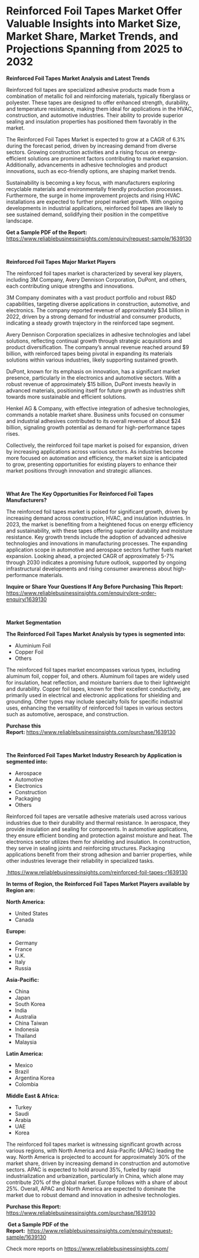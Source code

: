 <p><h1>Reinforced Foil Tapes Market Offer Valuable Insights into Market Size, Market Share, Market Trends, and Projections Spanning from 2025 to 2032</h1></p><p><strong>Reinforced Foil Tapes Market Analysis and Latest Trends</strong></p>
<p><p>Reinforced foil tapes are specialized adhesive products made from a combination of metallic foil and reinforcing materials, typically fiberglass or polyester. These tapes are designed to offer enhanced strength, durability, and temperature resistance, making them ideal for applications in the HVAC, construction, and automotive industries. Their ability to provide superior sealing and insulation properties has positioned them favorably in the market.</p><p>The Reinforced Foil Tapes Market is expected to grow at a CAGR of 6.3% during the forecast period, driven by increasing demand from diverse sectors. Growing construction activities and a rising focus on energy-efficient solutions are prominent factors contributing to market expansion. Additionally, advancements in adhesive technologies and product innovations, such as eco-friendly options, are shaping market trends. </p><p>Sustainability is becoming a key focus, with manufacturers exploring recyclable materials and environmentally friendly production processes. Furthermore, the surge in home improvement projects and rising HVAC installations are expected to further propel market growth. With ongoing developments in industrial applications, reinforced foil tapes are likely to see sustained demand, solidifying their position in the competitive landscape.</p></p>
<p><strong>Get a Sample PDF of the Report:&nbsp;</strong> <a href="https://www.reliablebusinessinsights.com/enquiry/request-sample/1639130?utm_campaign=2768&utm_medium=2&utm_source=Github&utm_content=ia&utm_term=23032025&utm_id=reinforced-foil-tapes">https://www.reliablebusinessinsights.com/enquiry/request-sample/1639130</a></p>
<p>&nbsp;</p>
<p><strong>Reinforced Foil Tapes Major Market Players</strong></p>
<p><p>The reinforced foil tapes market is characterized by several key players, including 3M Company, Avery Dennison Corporation, DuPont, and others, each contributing unique strengths and innovations. </p><p>3M Company dominates with a vast product portfolio and robust R&D capabilities, targeting diverse applications in construction, automotive, and electronics. The company reported revenue of approximately $34 billion in 2022, driven by a strong demand for industrial and consumer products, indicating a steady growth trajectory in the reinforced tape segment.</p><p>Avery Dennison Corporation specializes in adhesive technologies and label solutions, reflecting continual growth through strategic acquisitions and product diversification. The company’s annual revenue reached around $9 billion, with reinforced tapes being pivotal in expanding its materials solutions within various industries, likely supporting sustained growth.</p><p>DuPont, known for its emphasis on innovation, has a significant market presence, particularly in the electronics and automotive sectors. With a robust revenue of approximately $15 billion, DuPont invests heavily in advanced materials, positioning itself for future growth as industries shift towards more sustainable and efficient solutions.</p><p>Henkel AG & Company, with effective integration of adhesive technologies, commands a notable market share. Business units focused on consumer and industrial adhesives contributed to its overall revenue of about $24 billion, signaling growth potential as demand for high-performance tapes rises.</p><p>Collectively, the reinforced foil tape market is poised for expansion, driven by increasing applications across various sectors. As industries become more focused on automation and efficiency, the market size is anticipated to grow, presenting opportunities for existing players to enhance their market positions through innovation and strategic alliances.</p></p>
<p>&nbsp;</p>
<p><strong>What Are The Key Opportunities For Reinforced Foil Tapes Manufacturers?</strong></p>
<p><p>The reinforced foil tapes market is poised for significant growth, driven by increasing demand across construction, HVAC, and insulation industries. In 2023, the market is benefiting from a heightened focus on energy efficiency and sustainability, with these tapes offering superior durability and moisture resistance. Key growth trends include the adoption of advanced adhesive technologies and innovations in manufacturing processes. The expanding application scope in automotive and aerospace sectors further fuels market expansion. Looking ahead, a projected CAGR of approximately 5-7% through 2030 indicates a promising future outlook, supported by ongoing infrastructural developments and rising consumer awareness about high-performance materials.</p></p>
<p><strong>Inquire or Share Your Questions If Any Before Purchasing This Report:</strong> <a href="https://www.reliablebusinessinsights.com/enquiry/pre-order-enquiry/1639130?utm_campaign=2768&utm_medium=2&utm_source=Github&utm_content=ia&utm_term=23032025&utm_id=reinforced-foil-tapes">https://www.reliablebusinessinsights.com/enquiry/pre-order-enquiry/1639130</a></p>
<p>&nbsp;</p>
<p><strong>Market Segmentation</strong></p>
<p><strong>The Reinforced Foil Tapes Market Analysis by types is segmented into:</strong></p>
<p><ul><li>Aluminium Foil</li><li>Copper Foil</li><li>Others</li></ul></p>
<p><p>The reinforced foil tapes market encompasses various types, including aluminum foil, copper foil, and others. Aluminum foil tapes are widely used for insulation, heat reflection, and moisture barriers due to their lightweight and durability. Copper foil tapes, known for their excellent conductivity, are primarily used in electrical and electronic applications for shielding and grounding. Other types may include specialty foils for specific industrial uses, enhancing the versatility of reinforced foil tapes in various sectors such as automotive, aerospace, and construction.</p></p>
<p><strong>Purchase this Report:&nbsp;</strong><a href="https://www.reliablebusinessinsights.com/purchase/1639130?utm_campaign=2768&utm_medium=2&utm_source=Github&utm_content=ia&utm_term=23032025&utm_id=reinforced-foil-tapes">https://www.reliablebusinessinsights.com/purchase/1639130</a></p>
<p>&nbsp;</p>
<p><strong>The Reinforced Foil Tapes Market Industry Research by Application is segmented into:</strong></p>
<p><ul><li>Aerospace</li><li>Automotive</li><li>Electronics</li><li>Construction</li><li>Packaging</li><li>Others</li></ul></p>
<p><p>Reinforced foil tapes are versatile adhesive materials used across various industries due to their durability and thermal resistance. In aerospace, they provide insulation and sealing for components. In automotive applications, they ensure efficient bonding and protection against moisture and heat. The electronics sector utilizes them for shielding and insulation. In construction, they serve in sealing joints and reinforcing structures. Packaging applications benefit from their strong adhesion and barrier properties, while other industries leverage their reliability in specialized tasks.</p></p>
<p><a href="https://www.reliablebusinessinsights.com/reinforced-foil-tapes-r1639130?utm_campaign=2768&utm_medium=2&utm_source=Github&utm_content=ia&utm_term=23032025&utm_id=reinforced-foil-tapes">&nbsp;https://www.reliablebusinessinsights.com/reinforced-foil-tapes-r1639130</a></p>
<p><strong>In terms of Region, the Reinforced Foil Tapes Market Players available by Region are:</strong></p>
<p>
    <p> <strong> North America: </strong>
        <ul>
            <li>United States</li>
            <li>Canada</li>
        </ul>
        </p> 
    <p> <strong> Europe: </strong>
        <ul>
            <li>Germany</li>
            <li>France</li>
            <li>U.K.</li>
            <li>Italy</li>
            <li>Russia</li>
        </ul>
        </p> 
    <p> <strong> Asia-Pacific: </strong>
        <ul>
            <li>China</li>
            <li>Japan</li>
            <li>South Korea</li>
            <li>India</li>
            <li>Australia</li>
            <li>China Taiwan</li>
            <li>Indonesia</li>
            <li>Thailand</li>
            <li>Malaysia</li>
        </ul>
        </p> 
    <p> <strong> Latin America: </strong>
        <ul>
            <li>Mexico</li>
            <li>Brazil</li>
            <li>Argentina Korea</li>
            <li>Colombia</li>
        </ul>
        </p> 
    <p> <strong> Middle East & Africa: </strong>
        <ul>
            <li>Turkey</li>
            <li>Saudi</li>
            <li>Arabia</li>
            <li>UAE</li>
            <li>Korea</li>
        </ul>
    </p>
    </p>
<p><p>The reinforced foil tapes market is witnessing significant growth across various regions, with North America and Asia-Pacific (APAC) leading the way. North America is projected to account for approximately 30% of the market share, driven by increasing demand in construction and automotive sectors. APAC is expected to hold around 35%, fueled by rapid industrialization and urbanization, particularly in China, which alone may contribute 20% of the global market. Europe follows with a share of about 25%. Overall, APAC and North America are expected to dominate the market due to robust demand and innovation in adhesive technologies.</p></p>
<p><strong>Purchase this Report: </strong><a href="https://www.reliablebusinessinsights.com/purchase/1639130?utm_campaign=2768&utm_medium=2&utm_source=Github&utm_content=ia&utm_term=23032025&utm_id=reinforced-foil-tapes">https://www.reliablebusinessinsights.com/purchase/1639130</a></p>
<p>&nbsp;<strong>Get a Sample PDF of the Report:&nbsp;&nbsp;</strong><a href="https://www.reliablebusinessinsights.com/enquiry/request-sample/1639130?utm_campaign=2768&utm_medium=2&utm_source=Github&utm_content=ia&utm_term=23032025&utm_id=reinforced-foil-tapes">https://www.reliablebusinessinsights.com/enquiry/request-sample/1639130</a></p>
<p><strong></strong></p>
<p>Check more reports on <a href="https://www.reliablebusinessinsights.com/?utm_campaign=2768&utm_medium=2&utm_source=Github&utm_content=ia&utm_term=23032025&utm_id=reinforced-foil-tapes">https://www.reliablebusinessinsights.com/</a></p>